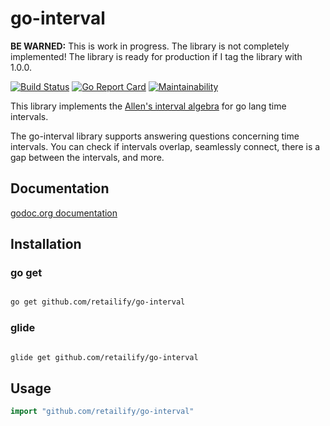 # go-interval

**BE WARNED:** This is work in progress. The library is not completely implemented!
The library is ready for production if I tag the library with 1.0.0.

[![Build Status](https://travis-ci.org/retailify/go-interval.svg?branch=master)](https://travis-ci.org/retailify/go-interval) [![Go Report Card](https://goreportcard.com/badge/github.com/retailify/go-interval)](https://goreportcard.com/report/github.com/retailify/go-interval) [![Maintainability](https://api.codeclimate.com/v1/badges/19b3641a71295105f000/maintainability)](https://codeclimate.com/github/retailify/go-interval/maintainability)


This library implements the [Allen's interval algebra](http://www.ics.uci.edu/~alspaugh/cls/shr/allen.html) for
go lang time intervals.

The go-interval library supports answering questions concerning time intervals.
You can check if intervals overlap, seamlessly connect, there is a gap between the intervals, and more.

## Documentation

[godoc.org documentation](https://godoc.org/github.com/retailify/go-interval)

## Installation

### go get

``` bash

go get github.com/retailify/go-interval
```

### glide

``` bash

glide get github.com/retailify/go-interval
```


## Usage

``` go
import "github.com/retailify/go-interval"
```

